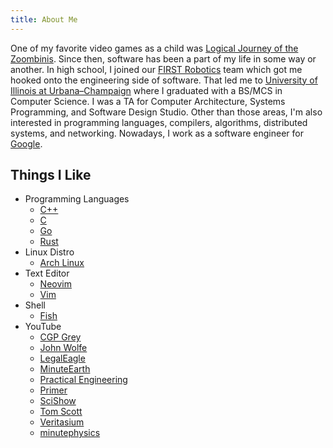 ```yaml
---
title: About Me
---
```


One of my favorite video games as a child was [Logical Journey of the
Zoombinis]. Since then, software has been a part of my life in some way or
another. In high school, I joined our [FIRST Robotics] team which got me hooked
onto the engineering side of software. That led me to [University of Illinois
at Urbana–Champaign] where I graduated with a BS/MCS in Computer Science. I was
a TA for Computer Architecture, Systems Programming, and Software Design
Studio. Other than those areas, I'm also interested in programming languages,
compilers, algorithms, distributed systems, and networking. Nowadays, I work as
a software engineer for [Google].

[Logical Journey of the Zoombinis]: https://en.wikipedia.org/wiki/Logical_Journey_of_the_Zoombinis
[Google]: https://www.google.com/
[FIRST Robotics]: https://www.firstinspires.org/robotics/frc
[University of Illinois at Urbana–Champaign]: https://illinois.edu/

## Things I Like

* Programming Languages
  * [C++](https://en.wikipedia.org/wiki/C%2B%2B)
  * [C](https://en.wikipedia.org/wiki/C_(programming_language))
  * [Go](https://golang.org/)
  * [Rust](https://www.rust-lang.org/)
* Linux Distro
  * [Arch Linux](https://archlinux.org/)
* Text Editor
  * [Neovim](https://neovim.io/)
  * [Vim](https://www.vim.org/)
* Shell
  * [Fish](https://fishshell.com/)
* YouTube
  * [CGP Grey](https://www.youtube.com/user/CGPGrey)
  * [John Wolfe](https://www.youtube.com/user/HarshlyCritical)
  * [LegalEagle](https://www.youtube.com/channel/UCpa-Zb0ZcQjTCPP1Dx_1M8Q)
  * [MinuteEarth](https://www.youtube.com/user/minuteearth)
  * [Practical Engineering](https://www.youtube.com/user/gradyhillhouse)
  * [Primer](https://www.youtube.com/channel/UCKzJFdi57J53Vr_BkTfN3uQ)
  * [SciShow](https://www.youtube.com/user/scishow)
  * [Tom Scott](https://www.youtube.com/user/enyay)
  * [Veritasium](https://www.youtube.com/user/1veritasium)
  * [minutephysics](https://www.youtube.com/user/minutephysics)
